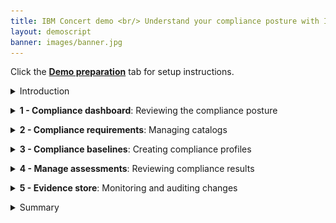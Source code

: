 ```yaml
---
title: IBM Concert demo <br/> Understand your compliance posture with IBM Concert <br/> <small> <i> Live demo for Tech Sales </i> </small>
layout: demoscript
banner: images/banner.jpg
---
```


<span id="top"></span>

Click the [**Demo preparation**](demo-preparation) tab for setup instructions.

<details markdown="1">

<summary>Introduction</summary>

Today we’ll explore how IBM Concert assists a compliance manager with accelerating application compliance tracking and ensuring adherence to standards as applications evolve. We’ll see how Concert seamlessly integrates compliance monitoring into the application lifecycle.

By continuously assessing applications for compliance, Concert provides prioritized recommendations to bring them into conformance with regulatory standards. Additionally, Concert automates the compilation of evidence, simplifying the process of demonstrating compliance to auditors.

Let’s get started.

<br/>

</details>

<p/>

<details markdown="1">

<summary><strong>1 - Compliance dashboard</strong>: Reviewing the compliance posture</summary>

<br/>

| **1.1** | **Placeholder** |
| :--- | :--- |
| **Narration** | The compliance manager at Focus Financial manages applications hosted across various environments. As the application portfolio has evolved, its complexity has grown. Applications now span multiple cloud providers and on-prem environments, which increases the resources needed to track and manage compliance and heightens the risk of non-compliance. Concert helps the compliance manager maintain compliance more effectively. |
| **Action** &nbsp; 1.1.1 | Show the **Home** page, which you opened during demo preparation. Select the **Compliance** dimension. <br/> <img src="images/1-1-1.png" width="800" /> |
| **Narration** | The compliance manager is responsible for maintaining compliance by ensuring all applications adhere to regulatory requirements. By integrating compliance management into the application lifecycle, Concert streamlines compliance assessments across all applications and accelerates issue tracking. When compliance deviations are detected, Concert prioritizes issues and assists the operations team in addressing them efficiently. <br/><br/> On logging into Concert, the compliance manager sees a comprehensive overview of the organization’s compliance posture. Concert provides a unified view of compliance assessments and their associated application environments. |
| **Action** &nbsp; 1.1.2 | Click **Arena view**. <br/> <img src="images/1-1-2.png" width="800" /> |
| **Action** &nbsp; 1.1.3 | Click the **Latest compliance assessments** switch. <br/> <img src="images/1-1-3.png" width="800" /> |
| **Narration** | The compliance manager sees a summary of the compliance assessments across all the application environments. The lighter green circles represent the environments with the lowest compliance scores, while the darker green circles represent those with higher compliance scores. |

**[Go to top](#top)**

<br/><br/>

</details>

<p/>

<details markdown="1">

<summary><strong>2 - Compliance requirements</strong>: Managing catalogs</summary>

<br/>

| **2.1** | **Placeholder** |
| :--- | :--- |
| **Narration** | Compliance catalogs store the compliance requirements, standards and regulations that a software application must adhere to. Concert manages compliance catalogs within the Compliance dimension. |
| **Action** &nbsp; 2.1.1 | Click **Dimensions** (1) and select **Compliance** (2). <br/> <img src="images/2-1-1.png" width="800" /> |
| **Action** &nbsp; 2.1.2 | Click the **Catalogs** tab. <br/> <img src="images/2-1-2.png" width="800" /> |
| **Narration** | The compliance manager reviews and manages the list of catalogs. The compliance manager can upload additional compliance catalogs. |
| **Action** &nbsp; 2.1.3 | Click **Upload catalog**. <br/> <img src="images/2-1-3.png" width="800" /> <br/><br/> The following screen will appear: <br/> <img src="images/2-1-4.png" width="800" /> |
| **Narration** | Concert can import catalogs that are published by standards bodies, such as NIST-53 standards, or custom catalogs that are formatted according to the OSCAL specification. |
| **Action** &nbsp; 2.1.4 | Click **Cancel**. <br/> <img src="images/2-1-5.png" width="800" /> |
| **Action** &nbsp; 2.1.5 | Click the first catalog. <br/> <img src="images/2-1-6.png" width="800" /> <br/><br/> The following screen will appear: <br/> <img src="images/2-1-7.png" width="800" /> |
| **Narration** | Each compliance catalog defines a set of compliance controls, which are the specific measures that ensure applications adhere to regulatory policies. |
| **Action** &nbsp; 2.1.6 | Click to open the first control. <br/> <img src="images/2-1-8.png" width="800" /> |
| **Narration** | The compliance manager reviews the compliance controls. Concert uses gen AI to generate a summary of the description of each control. |
| **Action** &nbsp; 2.1.7 | Click the **AI** icon. Type '**What is ac-1?**' into the chatbot. <br/> <img src="images/2-1-9.png" width="800" /> |
| **Narration** | Concert’s interactive chatbot uses gen AI to dig deeper into the compliance control and engage in conversations. The compliance manager uses natural language to interact with Concert, probing this compliance control, understanding its regulations and exploring the potential impacts. The chatbot uses IBM’s Granite language model and comes pre-trained to have interactive conversations about compliance. |
| **Action** &nbsp; 2.1.8 | Click **X** to close the chatbot window. <br/> <img src="images/2-1-10.png" width="800" /> |
| **Action** &nbsp; 2.1.9 | Click **X** to close the catalog. <br/> <img src="images/2-1-11.png" width="800" /> |

**[Go to top](#top)**

<br/><br/>

</details>

<p/>

<details markdown="1">

<summary><strong>3 - Compliance baselines</strong>: Creating compliance profiles</summary>

<br/>

| **3.1** | **PLaceholder** |
| :--- | :--- |
| **Action** &nbsp; 3.1.1 | Click the **Profiles** tab. <br/> <img src="images/3-1-1.png" width="800" /> |
| **Narration** | Concert uses compliance profiles to determine application compliance. When a profile is selected, the compliance manager views its controls. |
| **Action** &nbsp; 3.1.2 | Click **Compliance profile**. <br/> <img src="images/3-1-2.png" width="800" /> <br/><br/> The following screen will appear: <br/> <img src="images/3-1-3.png" width="800" /> |
| **Action** &nbsp; 3.1.3 | Click **X** to close the **Compliance profile** screen. <br/> <img src="images/3-1-4.png" width="800" /> |
| **Action** &nbsp; 3.1.4 | Click **Create profile**. <br/> <img src="images/3-1-5.png" width="800" /> <br/><br/> The following **Create profile** screen will appear: <br/> <img src="images/3-1-6.png" width="800" /> |
| **Action** &nbsp; 3.1.5 | Enter '**Global Profile**' for the **Name** field (1). Select any catalog for the **Select Catalog** field (2). Select some controls in the **Select controls** field (3). <br/> <img src="images/3-1-7.png" width="800" /> |
| **Narration** | The compliance manager groups the controls into compliance profiles. Any set of controls from a catalog can be used to create a profile. |
| **Action** &nbsp; 3.1.6 | Click **Cancel**. <br/> <img src="images/3-1-8.png" width="800" /> |

**[Go to top](#top)**

<br/><br/>

</details>

<p/>

<details markdown="1">

<summary><strong>4 - Manage assessments</strong>: Reviewing compliance results</summary>

<br/>

| **4.1** | **Placeholder** |
| :--- | :--- |
| **Action** &nbsp; 4.1.1 | Click the **Assessments** tab. <br/> <img src="images/4-1-1.png" width="800" /> |
| **Action** &nbsp; 4.1.2 | Click the first assessment to open it. <br/> <img src="images/4-1-2.png" width="800" /> <br/><br/> The following **NIST scan results** screen will appear: <br/> <img src="images/4-1-3.png" width="800" /> |
| **Narration** | Concert’s assessment results identify which controls are compliant and which are not. As applications are delivered, Concert verifies compliance and ensures adherence to standards as applications evolve and scale. In most organizations, compliance is typically handled in isolation by a separate compliance team. Concert provides a unified view of compliance impacts across application and compliance teams, enabling streamlined collaboration and decision-making. |
| **Action** &nbsp; 4.1.3 | For the **Fire Protection** control, click the **menu** icon and then click **Provide evidence**. <br/> <img src="images/4-1-4.png" width="800" /> <br/><br/> The following **Provide evidence** screen will appear: <br/> <img src="images/4-1-5.png" width="800" /> |
| **Narration** | The compliance manager can mark controls as tested and provide an appropriate evidence statement. Concert uses watsonx to evaluate the evidence statement and indicate whether the evidence provided is sufficient to satisfy most compliance officers. |
| **Action** &nbsp; 4.1.4 | In the **Evidence** field, type '**Fire protection system in place and documented**' (1). Click **Evaluate with watsonx** (2). <br/> <img src="images/4-1-6.png" width="800" /> |
| **Narration** | Export all this and send to auditors instead of manually putting this all together manually, which is what most companies do now. That alone will save companies time and effort. |

**[Go to top](#top)**

<br/><br/>

</details>

<p/>

<details markdown="1">

<summary><strong>5 - Evidence store</strong>: Monitoring and auditing changes</summary>

<br/>

| **5.1** | **Audit changes** |
| :--- | :--- |
| **Action** &nbsp; 5.1.1 | Click **Inventory** (1) and select **Evidence store** (2). <br/> <img src="images/5-1-1.png" width="800" /> <br/><br/> The following **Evidence store** screen will appear: <br/> <img src="images/5-1-2.png" width="800" /> |
| **Narration** | As activities occur and data is updated, Concert continuously maintains the information in the ‘Evidence store.’ The 'Evidence store' acts as a comprehensive change log, tracking CVE resolution progress, compliance status, delivered applications and all the other crucial details. <br/><br/> During software audits, compiling and presenting all necessary data to demonstrate compliance can be very time-consuming. However, with Concert, all relevant information is automatically collected and stored in the 'Evidence store,' making the audit process much more efficient. <br/><br/> For example, we can easily see what compliance assessments we’ve completed and what changed over time. |
| **Action** &nbsp; 5.1.2 | Click **Compliance assessment** under the chart. <br/> <img src="images/5-1-3.png" width="800" /> <br/><br/> The following screen will appear: <br/> <img src="images/5-1-4.png" width="800" /> |
| **Action** &nbsp; 5.1.3 | <inline-notification text="There is currently only one compliance assessment loaded into the demo environment. For now, you will need to skip these final actions."></inline-notification> Select the last two assessments (1) and then select **Compare** (2). <br/> <img src="images/5-1-5.png" width="800" /> <br/><br/> The following screen will appear: <br/> <img src="images/5-1-6.png" width="800" /> |
| **Narration** | Concert compares the two selected compliance assessments, highlighting the differences. It compares the total number of controls that passed in each assessment and the results for each specific control. |

**[Go to top](#top)**

<br/><br/>

</details>

<p/>

<details markdown="1">

<summary>Summary</summary>

Placeholder

**[Go to top](#top)**

<br/><br/>

</details>